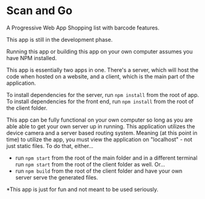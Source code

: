 # Scan and Go
A Progressive Web App Shopping list with barcode features.

This app is still in the development phase.

Running this app or building this app on your own computer assumes you have NPM installed.

This app is essentially two apps in one. There's a server, which will host the code when hosted on a website, and a client, which is the main part of the application.

To install dependencies for the server, run `npm install` from the root of app.
To install dependencies for the front end, run `npm install` from the root of the client folder.

This app can be fully functional on your own computer so long as you are able able to get your own server up in running.
This application utilizes the device camera and a server based routing system. Meaning (at this point in time) to utilize the app, you must view the
application on "localhost" - not just static files. To do that, either... 
* run `npm start` from the root of the main folder and in a different terminal run `npm start` from the root of the client folder as well. Or...
* run `npm build` from the root of the client folder and have your own server serve the generated files.

*This app is just for fun and not meant to be used seriously.